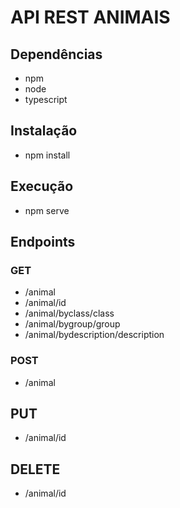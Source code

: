 # API REST ANIMAIS

## Dependências

- npm
- node
- typescript

## Instalação

- npm install

## Execução

- npm serve

## Endpoints

### GET
- /animal
- /animal/id
- /animal/byclass/class
- /animal/bygroup/group
- /animal/bydescription/description

### POST
- /animal

## PUT
- /animal/id

## DELETE 
- /animal/id
